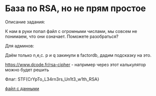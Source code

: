 # База по RSA, но не прям простое


Описание задания:

К нам в руки попал файл с огромными числами, мы совсем не понимаем, что они означает. Поможете разобраться? 


Для админов:

Даём только n,e,c. p и q закинули в factordb, дадим подсказку на это.

https://www.dcode.fr/rsa-cipher - например через этот калькулятор можно будет решить

Флаг: STF{CrYpTo_L34rn3rs_Un1t3_w1th_RSA}

[файл с данными](./numbers.txt)
